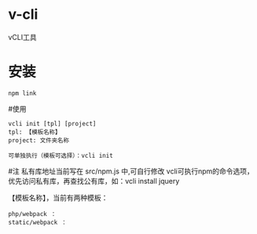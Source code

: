 # v-cli
   vCLI工具
# 安装
   ```
   npm link
   ```
#使用
   ```
   vcli init [tpl] [project]
   tpl: 【模板名称】
   project: 文件夹名称

   可单独执行（模板可选择）：vcli init
   ```
#注
    私有库地址当前写在 src/npm.js 中,可自行修改
	vcli可执行npm的命令选项，优先访问私有库，再查找公有库，如：vcli install jquery

【模板名称】，当前有两种模板：
```
php/webpack ： 
static/webpack ： 
```

